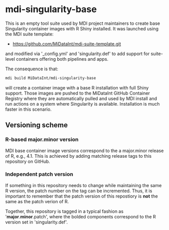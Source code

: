 # mdi-singularity-base

This is an empty tool suite used by MDI project maintainers 
to create base Singularity container images with R Shiny installed.
It was launched using the MDI suite template:

- <https://github.com/MiDataInt/mdi-suite-template.git>

and modified via '_config.yml' and 'singularity.def'
to add support for suite-level containers offering both pipelines and apps.


The consequence is that:

```bash
mdi build MiDataInt/mdi-singularity-base
```

will create a container image
with a base R installation with full Shiny support. Those images are pushed
to the MiDataInt GitHub Container Registry where they are automatically pulled
and used by MDI install and run actions on a system where Singularity is available.
Installation is much faster in this scenario.

## Versioning scheme

### R-based major.minor version

MDI base container image versions correspond to
the a major.minor release of R, e.g., 4.1. This is achieved
by adding matching release tags to this repository on GitHub.

### Independent patch version

If something in this repository needs to change while maintaining the same R version,
the patch number on the tag can be incremented. Thus, it is important to remember that
the patch version of this repostiory is **not** the same as the patch verion of R.

Together, this repository is tagged in a typical fashion as 
'**major**.**minor**.patch', 
where the bolded components correspond to the R version set in 'singularity.def'.

